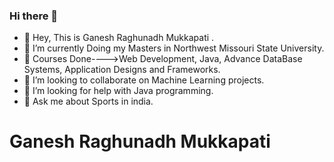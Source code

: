 ### Hi there 👋
* 👋 Hey, This is Ganesh Raghunadh Mukkapati .
* 🔭 I’m currently Doing my Masters in Northwest Missouri State University.
* 🌱 Courses Done---->Web Development, Java, Advance DataBase Systems, Application Designs and Frameworks.
* 👯 I’m looking to collaborate on Machine Learning projects.
* 🤔 I’m looking for help with Java programming.
* 💬 Ask me about Sports in india.

# Ganesh Raghunadh Mukkapati
<!--
**GaneshMukkapati/GaneshMukkapati** is a ✨ _special_ ✨ repository because its `README.md` (this file) appears on your GitHub profile.

Here are some ideas to get you started:

- 🔭 I’m currently working on ...
- 🌱 I’m currently learning ...
- 👯 I’m looking to collaborate on ...
- 🤔 I’m looking for help with ...
- 💬 Ask me about ...
- 📫 How to reach me: ...
- 😄 Pronouns: ...
- ⚡ Fun fact: ...
-->
